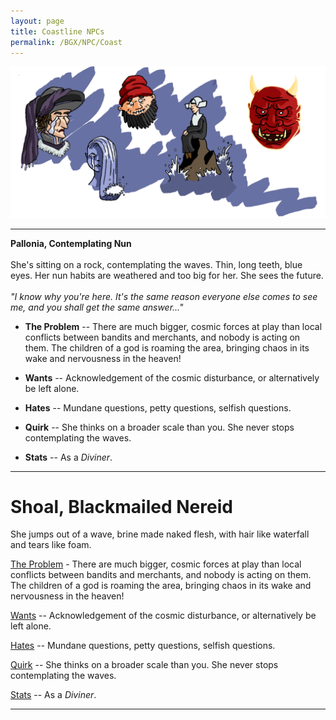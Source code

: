 ```yaml
---
layout: page
title: Coastline NPCs
permalink: /BGX/NPC/Coast
---
```


<img src="/images/NPC_Coast.png" alt="Coast NPC">

---

<span class="alchemy"> **Pallonia, Contemplating Nun**<br><br>She's sitting on a rock, contemplating the waves. Thin, long teeth, blue eyes. Her nun habits are weathered and too big for her. She sees the future.<br><br>*"I know why you're here. It's the same reason everyone else comes to see me, and you shall get the same answer..."*</span>

- **The Problem** -- There are much bigger, cosmic forces at play than local conflicts between bandits and merchants, and nobody is acting on them. The children of a god is roaming the area, bringing chaos in its wake and nervousness in the heaven!

- **Wants** -- Acknowledgement of the cosmic disturbance, or alternatively be left alone.

- **Hates** -- Mundane questions, petty questions, selfish questions.

- **Quirk** -- She thinks on a broader scale than you. She never stops contemplating the waves.

- **Stats** -- As a *Diviner*.

---

# Shoal, Blackmailed Nereid
<span class="alchemy">She jumps out of a wave, brine made naked flesh, with hair like waterfall and tears like foam. 

<ins>The Problem</ins> - There are much bigger, cosmic forces at play than local conflicts between bandits and merchants, and nobody is acting on them. The children of a god is roaming the area, bringing chaos in its wake and nervousness in the heaven!

<ins>Wants</ins> -- Acknowledgement of the cosmic disturbance, or alternatively be left alone.

<ins>Hates</ins> -- Mundane questions, petty questions, selfish questions.

<ins>Quirk</ins> -- She thinks on a broader scale than you. She never stops contemplating the waves.

<ins>Stats</ins> -- As a *Diviner*.

---
